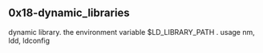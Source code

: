 ## 0x18-dynamic_libraries

dynamic library.
the environment variable $LD_LIBRARY_PATH .
usage nm, ldd, ldconfig